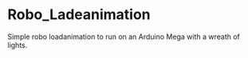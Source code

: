 # Robo_Ladeanimation
Simple robo loadanimation to run on an Arduino Mega with  a  wreath of lights.

